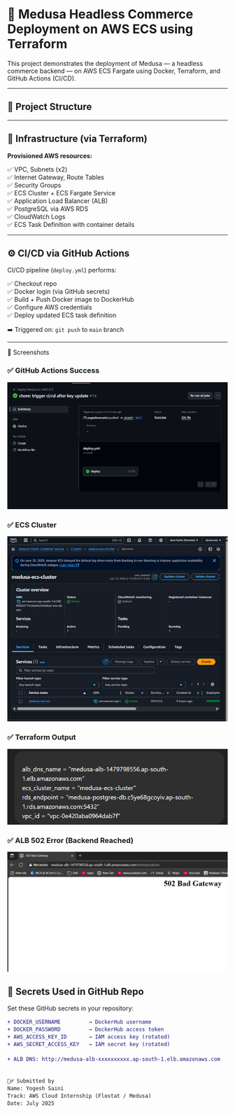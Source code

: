 # 🚀 Medusa Headless Commerce Deployment on AWS ECS using Terraform

This project demonstrates the deployment of Medusa — a headless commerce backend — on AWS ECS Fargate using Docker, Terraform, and GitHub Actions (CI/CD).

---

## 📁 Project Structure


---

## 🧱 Infrastructure (via Terraform)

**Provisioned AWS resources:**

✅ VPC, Subnets (x2)  
✅ Internet Gateway, Route Tables  
✅ Security Groups  
✅ ECS Cluster + ECS Fargate Service  
✅ Application Load Balancer (ALB)  
✅ PostgreSQL via AWS RDS  
✅ CloudWatch Logs  
✅ ECS Task Definition with container details  

---

## ⚙️ CI/CD via GitHub Actions

CI/CD pipeline (`deploy.yml`) performs:

✅ Checkout repo  
✅ Docker login (via GitHub secrets)  
✅ Build + Push Docker image to DockerHub  
✅ Configure AWS credentials  
✅ Deploy updated ECS task definition

➡️ Triggered on: `git push` to `main` branch

---

📸 Screenshots 
 ### ✅ GitHub Actions Success
![GitHub Actions](./screenshots/github-actions-success.png)

### ✅ ECS Cluster
![ECS Cluster](./screenshots/ecs-cluster.png)

### ✅ Terraform Output
![Terraform Output](./screenshots/terraform-output.png)

### ✅ ALB 502 Error (Backend Reached)
![ALB Error](./screenshots/alb-error.png)

## 🔐 Secrets Used in GitHub Repo

Set these GitHub secrets in your repository:

```diff
+ DOCKER_USERNAME         → DockerHub username
+ DOCKER_PASSWORD         → DockerHub access token
+ AWS_ACCESS_KEY_ID       → IAM access key (rotated)
+ AWS_SECRET_ACCESS_KEY   → IAM secret key (rotated)

+ ALB DNS: http://medusa-alb-xxxxxxxxxx.ap-south-1.elb.amazonaws.com


🙋‍♂️ Submitted by
Name: Yogesh Saini
Track: AWS Cloud Internship (Flostat / Medusa)
Date: July 2025
